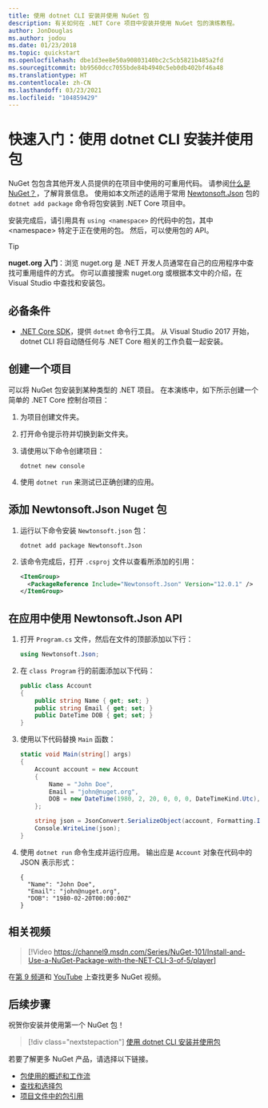 ```yaml
---
title: 使用 dotnet CLI 安装并使用 NuGet 包
description: 有关如何在 .NET Core 项目中安装并使用 NuGet 包的演练教程。
author: JonDouglas
ms.author: jodou
ms.date: 01/23/2018
ms.topic: quickstart
ms.openlocfilehash: dbe1d3ee8e50a90803140bc2c5cb5821b485a2fd
ms.sourcegitcommit: bb9560dcc7055bde84b4940c5eb0db402bf46a48
ms.translationtype: HT
ms.contentlocale: zh-CN
ms.lasthandoff: 03/23/2021
ms.locfileid: "104859429"
---
```

# <a name="quickstart-install-and-use-a-package-using-the-dotnet-cli"></a>快速入门：使用 dotnet CLI 安装并使用包

NuGet 包包含其他开发人员提供的在项目中使用的可重用代码。 请参阅[什么是 NuGet？](../What-is-NuGet.md)，了解背景信息。 使用如本文所述的适用于常用 [Newtonsoft.Json](https://www.nuget.org/packages/Newtonsoft.Json/) 包的 `dotnet add package` 命令将包安装到 .NET Core 项目中。

安装完成后，请引用具有 `using <namespace>` 的代码中的包，其中 \<namespace\> 特定于正在使用的包。 然后，可以使用包的 API。

> [!Tip]
> **nuget.org 入门**：浏览 nuget.org 是 .NET 开发人员通常在自己的应用程序中查找可重用组件的方式。 你可以直接搜索 nuget.org 或根据本文中的介绍，在 Visual Studio 中查找和安装包。

## <a name="prerequisites"></a>必备条件

- [.NET Core SDK](https://www.microsoft.com/net/download/)，提供 `dotnet` 命令行工具。 从 Visual Studio 2017 开始，dotnet CLI 将自动随任何与 .NET Core 相关的工作负载一起安装。

## <a name="create-a-project"></a>创建一个项目

可以将 NuGet 包安装到某种类型的 .NET 项目。 在本演练中，如下所示创建一个简单的 .NET Core 控制台项目：

1. 为项目创建文件夹。

1. 打开命令提示符并切换到新文件夹。

1. 请使用以下命令创建项目：

    ```dotnetcli
    dotnet new console
    ```

1. 使用 `dotnet run` 来测试已正确创建的应用。

## <a name="add-the-newtonsoftjson-nuget-package"></a>添加 Newtonsoft.Json Nuget 包

1. 运行以下命令安装 `Newtonsoft.json` 包：

    ```dotnetcli
    dotnet add package Newtonsoft.Json
    ```

2. 该命令完成后，打开 `.csproj` 文件以查看所添加的引用：

    ```xml
    <ItemGroup>
      <PackageReference Include="Newtonsoft.Json" Version="12.0.1" />
    </ItemGroup>
    ```

## <a name="use-the-newtonsoftjson-api-in-the-app"></a>在应用中使用 Newtonsoft.Json API

1. 打开 `Program.cs` 文件，然后在文件的顶部添加以下行：

    ```cs
    using Newtonsoft.Json;
    ```

1. 在 `class Program` 行的前面添加以下代码：

    ```cs
    public class Account
    {
        public string Name { get; set; }
        public string Email { get; set; }
        public DateTime DOB { get; set; }
    }
    ```

1. 使用以下代码替换 `Main` 函数：

    ```cs
    static void Main(string[] args)
    {
        Account account = new Account
        {
            Name = "John Doe",
            Email = "john@nuget.org",
            DOB = new DateTime(1980, 2, 20, 0, 0, 0, DateTimeKind.Utc),
        };

        string json = JsonConvert.SerializeObject(account, Formatting.Indented);
        Console.WriteLine(json);
    }
    ```

1. 使用 `dotnet run` 命令生成并运行应用。 输出应是 `Account` 对象在代码中的 JSON 表示形式：

    ```output
    {
      "Name": "John Doe",
      "Email": "john@nuget.org",
      "DOB": "1980-02-20T00:00:00Z"
    }
    ```
## <a name="related-video"></a>相关视频

> [!Video https://channel9.msdn.com/Series/NuGet-101/Install-and-Use-a-NuGet-Package-with-the-NET-CLI-3-of-5/player]

在[第 9 频道](https://channel9.msdn.com/Series/NuGet-101)和 [YouTube](https://www.youtube.com/playlist?list=PLdo4fOcmZ0oVLvfkFk8O9h6v2Dcdh2bh_) 上查找更多 NuGet 视频。

## <a name="next-steps"></a>后续步骤

祝贺你安装并使用第一个 NuGet 包！

> [!div class="nextstepaction"]
> [使用 dotnet CLI 安装并使用包](../consume-packages/install-use-packages-dotnet-cli.md)

若要了解更多 NuGet 产品，请选择以下链接。

- [包使用的概述和工作流](../consume-packages/overview-and-workflow.md)
- [查找和选择包](../consume-packages/finding-and-choosing-packages.md)
- [项目文件中的包引用](../consume-packages/package-references-in-project-files.md)
